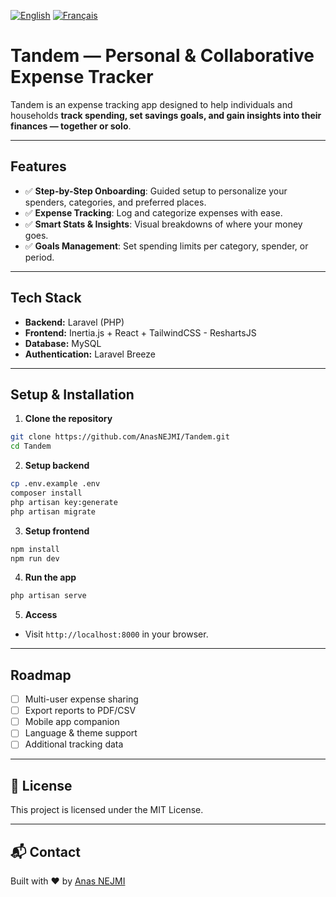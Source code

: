 [![English](https://img.shields.io/badge/lang-en-blue.svg)](./README.md)
[![Français](https://img.shields.io/badge/lang-fr-blue.svg)](./README.fr.md)

# Tandem — Personal & Collaborative Expense Tracker

Tandem is an expense tracking app designed to help individuals and households **track spending, set savings goals, and gain insights into their finances — together or solo**.

---

## Features

* ✅ **Step-by-Step Onboarding**: Guided setup to personalize your spenders, categories, and preferred places.
* ✅ **Expense Tracking**: Log and categorize expenses with ease.
* ✅ **Smart Stats & Insights**: Visual breakdowns of where your money goes.
* ✅ **Goals Management**: Set spending limits per category, spender, or period.

---

## Tech Stack

* **Backend:** Laravel (PHP)
* **Frontend:** Inertia.js + React + TailwindCSS - ReshartsJS
* **Database:** MySQL
* **Authentication:** Laravel Breeze

---

## Setup & Installation

1. **Clone the repository**

```bash
git clone https://github.com/AnasNEJMI/Tandem.git
cd Tandem
```

2. **Setup backend**

```bash
cp .env.example .env
composer install
php artisan key:generate
php artisan migrate
```

3. **Setup frontend**

```bash
npm install
npm run dev
```

4. **Run the app**

```bash
php artisan serve
```

5. **Access**

* Visit `http://localhost:8000` in your browser.

---

##  Roadmap

* [ ] Multi-user expense sharing
* [ ] Export reports to PDF/CSV
* [ ] Mobile app companion
* [ ] Language & theme support
* [ ] Additional tracking data
      
---

## 📄 License

This project is licensed under the MIT License.

---

## 📬 Contact

Built with ❤️ by [Anas NEJMI](https://anasnejmi.com)
